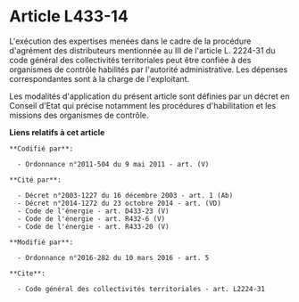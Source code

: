 # Article L433-14

L'exécution des expertises menées dans le cadre de la procédure d'agrément des distributeurs mentionnée au III de l'article
L. 2224-31 du code général des collectivités territoriales peut être confiée à des organismes de contrôle habilités par
l'autorité administrative. Les dépenses correspondantes sont à la charge de l'exploitant.  

Les modalités d'application du présent article sont définies par un décret en Conseil d'Etat qui précise notamment les
procédures d'habilitation et les missions des organismes de contrôle.

**Liens relatifs à cet article**

	**Codifié par**:

	  - Ordonnance n°2011-504 du 9 mai 2011 - art. (V)

	**Cité par**:

	  - Décret n°2003-1227 du 16 décembre 2003 - art. 1 (Ab)
	  - Décret n°2014-1272 du 23 octobre 2014 - art. (VD)
	  - Code de l'énergie - art. D433-23 (V)
	  - Code de l'énergie - art. R432-6 (V)
	  - Code de l'énergie - art. R433-20 (V)

	**Modifié par**:

	  - Ordonnance n°2016-282 du 10 mars 2016 - art. 5

	**Cite**:

	  - Code général des collectivités territoriales - art. L2224-31
